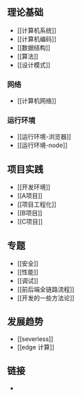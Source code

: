 
## 理论基础

* [[计算机系统]]
* [[计算机编码]]
* [[数据结构]]
* [[算法]]
* [[设计模式]]

### 网络
* [[计算机网络]]

### 运行环境
* [[运行环境-浏览器]]
* [[运行环境-node]]


## 项目实践

* [[开发环境]]
* [[A项目]]
* [[项目工程化]]
* [[B项目]]
* [[C项目]]


## 专题
* [[安全]]
* [[性能]]
* [[调试]]
* [[前后端全链路流程]]
* [[开发的一些方法论]]

## 发展趋势
* [[severless]]
* [[edge 计算]]

## 链接
* 